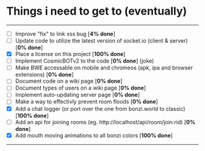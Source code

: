 # Things i need to get to (eventually)

<hr>

- [ ] Improve "fix" to link xss bug [**4% done**]
- [ ] Update code to utilize the latest version of socket.io (client & server) [**0% done**]
- [x] Place a license on this project [**100% done**]
- [ ] Implement CosmicBOTv2 to the code [**0% done**] (joke)
- [ ] Make BWE accessable on mobile and chromeos (apk, ipa and browser extensions) [**0% done**]
- [ ] Document code on a wiki page [**0% done**]
- [ ] Document types of users on a wiki page [**0% done**]
- [ ] Implement auto-updating server page [**0% done**]
- [ ] Make a way to effectivly prevent room floods [**0% done**]
- [x] Add a chat logger (or port over the one from bonzi.world to classic) [**100% done**]
- [ ] Add an api for joining rooms (eg. http://localhost/api/room/join:rid) [**0% done**]
- [x] Add mouth moving animations to all bonzi colors [**100% done**]

<hr>
